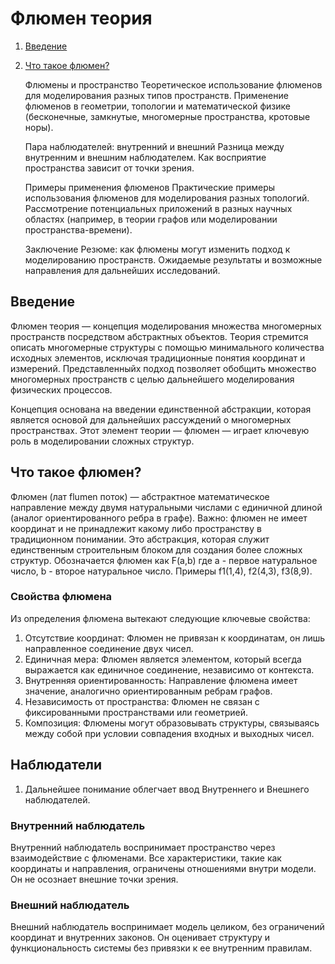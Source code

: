 # Флюмен теория

1. [Введение]()
2. [Что такое флюмен?]()

    Флюмены и пространство
        Теоретическое использование флюменов для моделирования разных типов пространств.
        Применение флюменов в геометрии, топологии и математической физике (бесконечные, замкнутые, многомерные пространства, кротовые норы).

    Пара наблюдателей: внутренний и внешний
        Разница между внутренним и внешним наблюдателем.
        Как восприятие пространства зависит от точки зрения.

    Примеры применения флюменов
        Практические примеры использования флюменов для моделирования разных топологий.
        Рассмотрение потенциальных приложений в разных научных областях (например, в теории графов или моделировании пространства-времени).

    Заключение
        Резюме: как флюмены могут изменить подход к моделированию пространств.
        Ожидаемые результаты и возможные направления для дальнейших исследований.

## Введение

Флюмен теория — концепция моделирования множества многомерных пространств посредством абстрактных объектов. 
Теория стремится описать многомерные структуры с помощью минимального количества исходных элементов, 
исключая традиционные понятия координат и измерений. Представленныйх подход позволяет обобщить множество 
многомерных пространств с целью дальнейшего моделирования физических процессов.

Концепция основана на введении единственной абстракции, которая является основой для дальнейших рассуждений 
о многомерных пространствах. Этот элемент теории — флюмен — играет ключевую роль в моделировании сложных структур.

## Что такое флюмен?

Флюмен (лат flumen поток) — абстрактное математическое направление между двумя натуральными числами
с единичной длиной (аналог ориентированного ребра в графе). Важно: флюмен не имеет координат и не 
принадлежит какому либо пространству в традиционном понимании. Это абстракция, которая 
служит единственным строительным блоком для создания более сложных структур. Обозначается флюмен как F(a,b)
где а - первое натуральное число, b - второе натуральное число. Примеры f1(1,4), f2(4,3), f3(8,9).

### Свойства флюмена

Из определения флюмена вытекают следующие ключевые свойства:

1. Отсутствие координат: Флюмен не привязан к координатам, он лишь направленное соединение двух чисел.
0. Единичная мера: Флюмен является элементом, который всегда выражается как единичное соединение, независимо от контекста.
0. Внутренняя ориентированность: Направление флюмена имеет значение, аналогично ориентированным ребрам графов.
0. Независимость от пространства: Флюмен не связан с фиксированными пространствами или геометрией.
0. Композиция: Флюмены могут образовывать структуры, связываясь между собой при условии совпадения входных и выходных чисел.



## Наблюдатели

1. Дальнейшее понимание облегчает ввод Внутреннего и Внешнего наблюдателей.

### Внутренний наблюдатель

Внутренний наблюдатель воспринимает пространство через взаимодействие с флюменами. 
Все характеристики, такие как координаты и направления, ограничены отношениями 
внутри модели. Он не осознает внешние точки зрения. 

### Внешний наблюдатель

Внешний наблюдатель воспринимает модель целиком, без ограничений координат и 
внутренних законов. Он оценивает структуру и функциональность системы без 
привязки к ее внутренним правилам.

